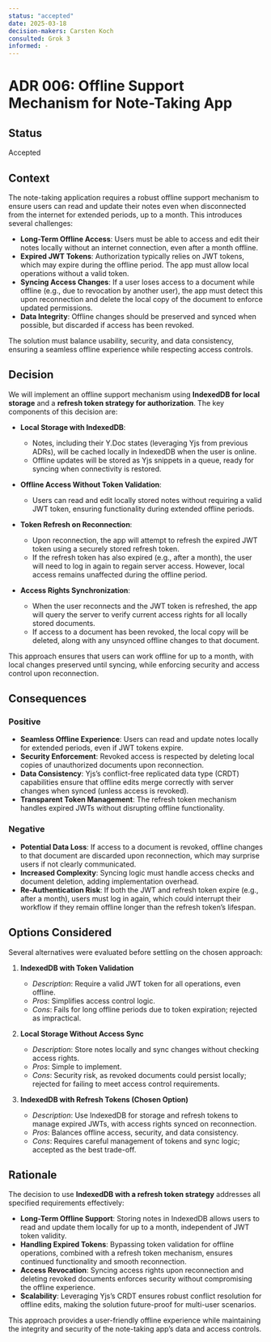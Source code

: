 ```yaml
---
status: "accepted"
date: 2025-03-18
decision-makers: Carsten Koch
consulted: Grok 3
informed: -
---
```


# ADR 006: Offline Support Mechanism for Note-Taking App

## Status

Accepted

## Context

The note-taking application requires a robust offline support mechanism to ensure users can read and update their notes even when disconnected from the internet for extended periods, up to a month. This introduces several challenges:

- **Long-Term Offline Access**: Users must be able to access and edit their notes locally without an internet connection, even after a month offline.
- **Expired JWT Tokens**: Authorization typically relies on JWT tokens, which may expire during the offline period. The app must allow local operations without a valid token.
- **Syncing Access Changes**: If a user loses access to a document while offline (e.g., due to revocation by another user), the app must detect this upon reconnection and delete the local copy of the document to enforce updated permissions.
- **Data Integrity**: Offline changes should be preserved and synced when possible, but discarded if access has been revoked.

The solution must balance usability, security, and data consistency, ensuring a seamless offline experience while respecting access controls.

## Decision

We will implement an offline support mechanism using **IndexedDB for local storage** and a **refresh token strategy for authorization**. The key components of this decision are:

- **Local Storage with IndexedDB**:

  - Notes, including their Y.Doc states (leveraging Yjs from previous ADRs), will be cached locally in IndexedDB when the user is online.
  - Offline updates will be stored as Yjs snippets in a queue, ready for syncing when connectivity is restored.

- **Offline Access Without Token Validation**:

  - Users can read and edit locally stored notes without requiring a valid JWT token, ensuring functionality during extended offline periods.

- **Token Refresh on Reconnection**:

  - Upon reconnection, the app will attempt to refresh the expired JWT token using a securely stored refresh token.
  - If the refresh token has also expired (e.g., after a month), the user will need to log in again to regain server access. However, local access remains unaffected during the offline period.

- **Access Rights Synchronization**:
  - When the user reconnects and the JWT token is refreshed, the app will query the server to verify current access rights for all locally stored documents.
  - If access to a document has been revoked, the local copy will be deleted, along with any unsynced offline changes to that document.

This approach ensures that users can work offline for up to a month, with local changes preserved until syncing, while enforcing security and access control upon reconnection.

## Consequences

### Positive

- **Seamless Offline Experience**: Users can read and update notes locally for extended periods, even if JWT tokens expire.
- **Security Enforcement**: Revoked access is respected by deleting local copies of unauthorized documents upon reconnection.
- **Data Consistency**: Yjs’s conflict-free replicated data type (CRDT) capabilities ensure that offline edits merge correctly with server changes when synced (unless access is revoked).
- **Transparent Token Management**: The refresh token mechanism handles expired JWTs without disrupting offline functionality.

### Negative

- **Potential Data Loss**: If access to a document is revoked, offline changes to that document are discarded upon reconnection, which may surprise users if not clearly communicated.
- **Increased Complexity**: Syncing logic must handle access checks and document deletion, adding implementation overhead.
- **Re-Authentication Risk**: If both the JWT and refresh token expire (e.g., after a month), users must log in again, which could interrupt their workflow if they remain offline longer than the refresh token’s lifespan.

## Options Considered

Several alternatives were evaluated before settling on the chosen approach:

1. **IndexedDB with Token Validation**

   - _Description_: Require a valid JWT token for all operations, even offline.
   - _Pros_: Simplifies access control logic.
   - _Cons_: Fails for long offline periods due to token expiration; rejected as impractical.

2. **Local Storage Without Access Sync**

   - _Description_: Store notes locally and sync changes without checking access rights.
   - _Pros_: Simple to implement.
   - _Cons_: Security risk, as revoked documents could persist locally; rejected for failing to meet access control requirements.

3. **IndexedDB with Refresh Tokens (Chosen Option)**
   - _Description_: Use IndexedDB for storage and refresh tokens to manage expired JWTs, with access rights synced on reconnection.
   - _Pros_: Balances offline access, security, and data consistency.
   - _Cons_: Requires careful management of tokens and sync logic; accepted as the best trade-off.

## Rationale

The decision to use **IndexedDB with a refresh token strategy** addresses all specified requirements effectively:

- **Long-Term Offline Support**: Storing notes in IndexedDB allows users to read and update them locally for up to a month, independent of JWT token validity.
- **Handling Expired Tokens**: Bypassing token validation for offline operations, combined with a refresh token mechanism, ensures continued functionality and smooth reconnection.
- **Access Revocation**: Syncing access rights upon reconnection and deleting revoked documents enforces security without compromising the offline experience.
- **Scalability**: Leveraging Yjs’s CRDT ensures robust conflict resolution for offline edits, making the solution future-proof for multi-user scenarios.

This approach provides a user-friendly offline experience while maintaining the integrity and security of the note-taking app’s data and access controls.
